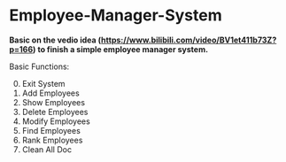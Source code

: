 # Employee-Manager-System

**Basic on the vedio idea (https://www.bilibili.com/video/BV1et411b73Z?p=166) to finish a simple employee manager system.**

Basic Functions:

0. Exit System
1. Add Employees 
2. Show Employees
3. Delete Employees 
4. Modify Employees  
5. Find Employees 
6. Rank Employees
7. Clean All Doc
